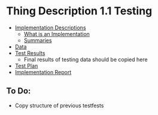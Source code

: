 # Thing Description 1.1 Testing

* [Implementation Descriptions](https://github.com/w3c/wot-thing-description/testing/inputs/implementations)
    - [What is an Implementation](impl.md)
    - [Summaries](https://github.com/w3c/wot-thing-description/testing/inputs/impl.csv)
* [Data](Data)
* [Test Results](https://github.com/w3c/wot-thing-description/testing/inputs/results)
    - Final results of testing data should be copied here
* [Test Plan](plan.md)
* [Implementation Report](https://github.com/w3c/wot-thing-description/testing/report.html)

## To Do:
* Copy structure of previous testfests
